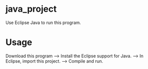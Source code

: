 # java_project
Use Eclipse Java to run this program.

# Usage
Download this program --> Install the Eclipse support for Java. --> In Eclipse, import this project. --> Compile and run.